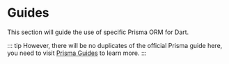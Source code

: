# Guides

This section will guide the use of specific Prisma ORM for Dart.

::: tip
However, there will be no duplicates of the official Prisma guide here, you need to visit [Prisma Guides](https://www.prisma.io/docs/guides) to learn more.
:::